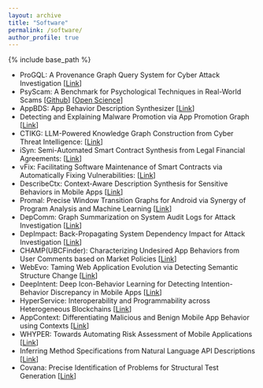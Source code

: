 ```yaml
---
layout: archive
title: "Software"
permalink: /software/
author_profile: true
---
```


{% include base_path %}

* ProGQL: A Provenance Graph Query System for Cyber Attack Investigation \[[Link](https://github.com/ProGQL/ProGQL)\] 
* PsyScam: A Benchmark for Psychological Techniques in Real-World Scams \[[Github](https://github.com/KiteFlyKid/PsyScam)\] \[[Open Science](https://anonymous.4open.science/r/PsyScam-66E4/README.md)\]
* AppBDS: App Behavior Description Synthesizer \[[Link](https://github.com/AppBDS/AppBDS)\] 
* Detecting and Explaining Malware Promotion via App Promotion Graph \[[Link](https://github.com/AppPromotionAdsResearch/AdGPE)\] 
* CTIKG: LLM-Powered Knowledge Graph Construction from Cyber Threat Intelligence: \[[Link](https://github.com/ctikgresearch/GTIKGResearch)\] 
* iSyn: Semi-Automated Smart Contract Synthesis from Legal Financial Agreements: \[[Link](https://github.com/smartcontractsyn/iSyn)\]
* vFix: Facilitating Software Maintenance of Smart Contracts via Automatically Fixing Vulnerabilities: \[[Link](https://github.com/vfixresearch/vFix)\] 
* DescribeCtx: Context-Aware Description Synthesis for Sensitive Behaviors in Mobile Apps \[[Link](https://github.com/DescribeCTX/DescribeCTX)\]
* Promal: Precise Window Transition Graphs for Android via Synergy of Program Analysis and Machine Learning \[[Link](https://github.com/promal-android/Promal)\]
* DepComm: Graph Summarization on System Audit Logs for Attack Investigation \[[Link](https://github.com/ieeesp2021sub/depcomm)\]
* DepImpact: Back-Propagating System Dependency Impact for Attack Investigation \[[Link](https://github.com/usenixsub/DepImpact)\]
* CHAMP(UBCFinder): Characterizing Undesired App Behaviors from User Comments based on Market Policies \[[Link](https://github.com/UBCFinder/UBCFinder)\]
* WebEvo: Taming Web Application Evolution via Detecting Semantic Structure Change \[[Link](https://github.com/webevoexp/webevo)\]
* DeepIntent: Deep Icon-Behavior Learning for Detecting Intention-Behavior Discrepancy in Mobile Apps \[[Link](https://github.com/deepintent-ccs/DeepIntent/)\]
* HyperService: Interoperability and Programmability across Heterogeneous Blockchains \[[Link](https://github.com/HyperService-Consortium)\]
* AppContext: Differentiating Malicious and Benign Mobile App Behavior using Contexts \[[Link](https://sites.google.com/site/asergrp/projects/appcontext)\]
* WHYPER: Towards Automating Risk Assessment of Mobile Applications \[[Link](https://sites.google.com/site/whypermission/)\]
* Inferring Method Specifications from Natural Language API Descriptions \[[Link](https://research.csc.ncsu.edu/ase/projects/pint/)\]
* Covana: Precise Identification of Problems for Structural Test Generation \[[Link](http://pexase.codeplex.com/wikipage?title=Covana&referringTitle=Home)\]
